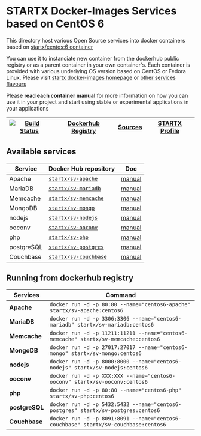 # STARTX Docker-Images Services based on CentOS 6

This directory host various Open Source services into docker containers based on [startx/centos:6 container](https://hub.docker.com/r/startx/fedora)

You can use it to instanciate new container from the dockerhub public registry 
or as a parent container in your own container's. 
Each container is provided with various underlying OS version based on CentOS or 
Fedora Linux. Please visit [startx docker-images homepage](https://github.com/startxfr/docker-images/)
or [other services flavours](https://github.com/startxfr/docker-images/Services#container-flavours)

Please **read each container manual** for more information on how you can use it in 
your project and start using stable or experimental applications in your applications

| [![Build Status](https://travis-ci.org/startxfr/docker-images.svg?branch=centos6)](https://travis-ci.org/startxfr/docker-images) | [Dockerhub Registry](https://hub.docker.com/r/startx) | [Sources](https://github.com/startxfr/docker-images/)             | [STARTX Profile](https://github.com/startxfr) | 
|-------------------------------------------------------------------------------------------------------------------|-------------------------------------------------------|-------------------------------------------------------------------|-----------------------------------------------|

## Available services

| Service       | Docker Hub repository                                                | Doc
|---------------|----------------------------------------------------------------------|-----------------------------
| Apache        | [`startx/sv-apache`](https://hub.docker.com/r/startx/sv-apache)      | [manual](apache/README.md)
| MariaDB       | [`startx/sv-mariadb`](https://hub.docker.com/r/startx/sv-mariadb)    | [manual](mariadb/README.md)
| Memcache      | [`startx/sv-memcache`](https://hub.docker.com/r/startx/sv-memcache)  | [manual](memcache/README.md) 
| MongoDB       | [`startx/sv-mongo`](https://hub.docker.com/r/startx/sv-mongo)        | [manual](mongo/README.md)
| nodejs        | [`startx/sv-nodejs`](https://hub.docker.com/r/startx/sv-nodejs)      | [manual](nodejs/README.md)
| ooconv        | [`startx/sv-ooconv`](https://hub.docker.com/r/startx/sv-ooconv)      | [manual](ooconv/README.md)
| php           | [`startx/sv-php`](https://hub.docker.com/r/startx/sv-php)            | [manual](php/README.md)
| postgreSQL    | [`startx/sv-postgres`](https://hub.docker.com/r/startx/sv-postgres)  | [manual](postgres/README.md)
| Couchbase     | [`startx/sv-couchbase`](https://hub.docker.com/r/startx/sv-couchbase)| [manual](couchbase/README.md)


## Running from dockerhub registry

| Services            | Command                                                                              |
|---------------------|--------------------------------------------------------------------------------------|
| **Apache**          | `docker run -d -p 80:80 --name="centos6-apache" startx/sv-apache:centos6`            | 
| **MariaDB**         | `docker run -d -p 3306:3306 --name="centos6-mariadb" startx/sv-mariadb:centos6`      | 
| **Memcache**        | `docker run -d -p 11211:11211 --name="centos6-memcache" startx/sv-memcache:centos6`  | 
| **MongoDB**         | `docker run -d -p 27017:27017 --name="centos6-mongo" startx/sv-mongo:centos6`        | 
| **nodejs**          | `docker run -d -p 8000:8000 --name="centos6-nodejs" startx/sv-nodejs:centos6`        | 
| **ooconv**          | `docker run -d -p XXX:XXX --name="centos6-ooconv" startx/sv-ooconv:centos6`          | 
| **php**             | `docker run -d -p 80:80 --name="centos6-php" startx/sv-php:centos6`                  | 
| **postgreSQL**      | `docker run -d -p 5432:5432 --name="centos6-postgres" startx/sv-postgres:centos6`    | 
| **Couchbase**       | `docker run -d -p 8091:8091 --name="centos6-couchbase" startx/sv-couchbase:centos6`  | 
